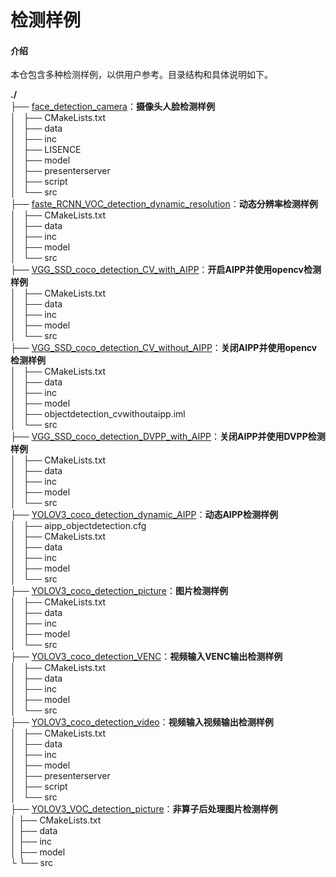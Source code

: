 # 检测样例

#### 介绍
本仓包含多种检测样例，以供用户参考。目录结构和具体说明如下。

**./**   
├── [face_detection_camera](./face_detection_camera)：**摄像头人脸检测样例**   
│   ├── CMakeLists.txt   
│   ├── data   
│   ├── inc   
│   ├── LISENCE   
│   ├── model   
│   ├── presenterserver   
│   ├── script   
│   └── src   
├── [faste_RCNN_VOC_detection_dynamic_resolution](./faste_RCNN_VOC_detection_dynamic_resolution)：**动态分辨率检测样例**   
│   ├── CMakeLists.txt   
│   ├── data   
│   ├── inc   
│   ├── model   
│   └── src   
├── [VGG_SSD_coco_detection_CV_with_AIPP](./VGG_SSD_coco_detection_CV_with_AIPP)：**开启AIPP并使用opencv检测样例**   
│   ├── CMakeLists.txt   
│   ├── data   
│   ├── inc   
│   ├── model   
│   └── src      
├── [VGG_SSD_coco_detection_CV_without_AIPP](./VGG_SSD_coco_detection_CV_without_AIPP)：**关闭AIPP并使用opencv检测样例**   
│   ├── CMakeLists.txt   
│   ├── data   
│   ├── inc   
│   ├── model   
│   ├── objectdetection_cvwithoutaipp.iml   
│   └── src   
├── [VGG_SSD_coco_detection_DVPP_with_AIPP](./VGG_SSD_coco_detection_DVPP_with_AIPP)：**关闭AIPP并使用DVPP检测样例**   
│   ├── CMakeLists.txt   
│   ├── data   
│   ├── inc   
│   ├── model   
│   └── src   
├── [YOLOV3_coco_detection_dynamic_AIPP](./YOLOV3_coco_detection_dynamic_AIPP)：**动态AIPP检测样例**   
│   ├── aipp_objectdetection.cfg   
│   ├── CMakeLists.txt   
│   ├── data   
│   ├── inc   
│   ├── model   
│   └── src   
├── [YOLOV3_coco_detection_picture](./YOLOV3_coco_detection_picture)：**图片检测样例**   
│   ├── CMakeLists.txt   
│   ├── data   
│   ├── inc   
│   ├── model   
│   └── src   
├── [YOLOV3_coco_detection_VENC](./YOLOV3_coco_detection_VENC)：**视频输入VENC输出检测样例**   
│   ├── CMakeLists.txt   
│   ├── data   
│   ├── inc   
│   ├── model   
│   └── src   
├── [YOLOV3_coco_detection_video](./YOLOV3_coco_detection_video)：**视频输入视频输出检测样例**   
│   ├── CMakeLists.txt   
│   ├── data   
│   ├── inc   
│   ├── model    
│   ├── presenterserver   
│   ├── script   
│   └── src   
├── [YOLOV3_VOC_detection_picture](./YOLOV3_VOC_detection_picture)：**非算子后处理图片检测样例**   
│   ├── CMakeLists.txt   
│   ├── data   
│   ├── inc   
│   ├── model    
└   └── src   
